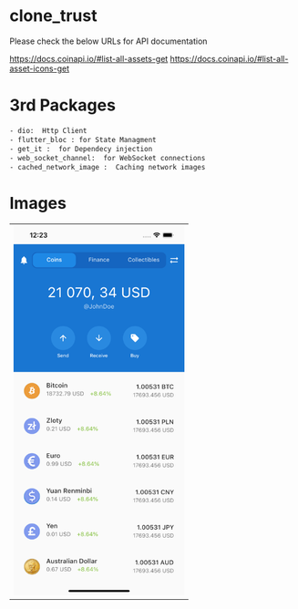 # clone_trust

Please check the below URLs for API documentation

https://docs.coinapi.io/#list-all-assets-get
https://docs.coinapi.io/#list-all-asset-icons-get


# 3rd Packages
    - dio:  Http Client
    - flutter_bloc : for State Managment 
    - get_it :  for Dependecy injection
    - web_socket_channel:  for WebSocket connections
    - cached_network_image :  Caching network images

# Images

<div style="text-align: center">
   <table>
        <tr>
            <td style="text-align: center">
                    <img src="assets/SimulatorScreenShot.png" width=300/>
            </td>            
        </tr>
    </table>
</div>



